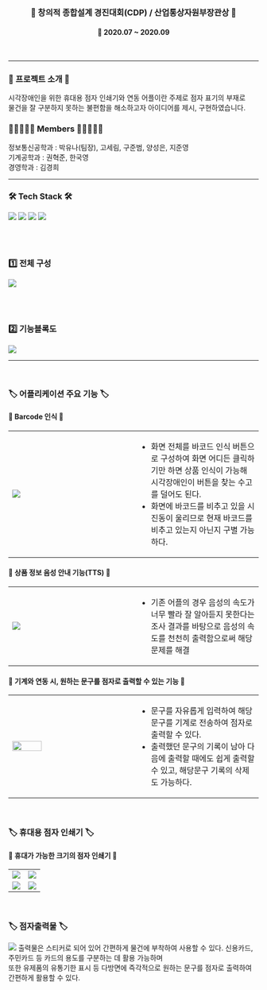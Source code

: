 <h3 align="center"><b>📰 창의적 종합설계 경진대회(CDP) / 산업통상자원부장관상 📰</b></h3>
<h4 align="center">📆 2020.07 ~ 2020.09</h4>
<br>

---

<h3><b>🎫 프로젝트 소개 🎫</b></h3>
시각장애인을 위한 휴대용 점자 인쇄기와 연동 어플이란 주제로 점자 표기의 부재로 
<br>물건을 잘 구분하지 못하는 불편함을 해소하고자 아이디어를 제시, 구현하였습니다.

<br>
<h3><b>👨🏻‍🤝‍👨🏻 Members 👨🏻‍🤝‍👨🏻</b></h3>
정보통신공학과 : 박유나(팀장), 고세림, 구준범, 양성은, 지준영
<br>기계공학과 : 권혁준, 한국영
<br>경영학과 : 김경희

---

<h3><b>🛠 Tech Stack 🛠</b></h3>
<p>
<img src="https://img.shields.io/badge/RaspberryPi-FC5230?style=for-the-badge&logo=RaspberryPi&logoColor=white">
<img src="https://img.shields.io/badge/Python-1F497D?style=for-the-badge&logo=Python&logoColor=white">
<img src="https://img.shields.io/badge/Android-7DB249?style=for-the-badge&logo=Android&logoColor=white">
<img src="https://img.shields.io/badge/Java-ED8B00?style=for-the-badge&logo=java&logoColor=white"/>
</p>

<br><br>

<h3><b>1️⃣ 전체 구성</b></h3>
<img src="https://user-images.githubusercontent.com/57797592/152672994-1f3490c8-707c-4806-a528-95891d5f13c8.png" />

<br><br>
<h3><b>2️⃣ 기능블록도</b></h3>
<img src="https://user-images.githubusercontent.com/57797592/152673155-2a58442c-a590-4d7e-b064-cf300d3a6376.png" />
<br>

---

<br>
<h3><b>🏷 어플리케이션 주요 기능 🏷</b></h3>
<h4><b>📰 Barcode 인식 📰</b></h4>
<table width="100%">
    <tr>
        <td width="50%"><img src="https://user-images.githubusercontent.com/57797592/152673322-8e711a2b-75ab-4abb-bf8a-0d3f469da949.png" /></td>
        <td width="50%">
            <ul>
                <li>화면 전체를 바코드 인식 버튼으로 구성하여 화면 어디든 클릭하기만 하면 상품 인식이 가능해 시각장애인이 버튼을 찾는 수고를 덜어도 된다.</li>
                <li>화면에 바코드를 비추고 있을 시 진동이 울리므로 현재 바코드를 비추고 있는지 아닌지 구별 가능하다.</li>
            </ul>
        </td>
    </tr>
</table>

<h4><b>📰 상품 정보 음성 안내 기능(TTS) 📰</b></h4>
<table width="100%">
    <tr>
        <td width="50%"><img src="https://user-images.githubusercontent.com/57797592/152673508-2e6bf096-09f4-456a-837a-a48ea8f77b85.png" /></td>
        <td width="50%">
            <ul>
                <li>기존 어플의 경우 음성의 속도가 너무 빨라 잘 알아듣지 못한다는 조사 결과를 바탕으로 음성의 속도를 천천히 출력함으로써 해당 문제를 해결</li>
            </ul>
        </td>
    </tr>
</table>

<h4><b>📰 기계와 연동 시, 원하는 문구를 점자로 출력할 수 있는 기능 📰</b></h4>
<table width="100%">
    <tr>
        <td width="50%">
            <img width="50%" src="https://user-images.githubusercontent.com/57797592/152673553-d609945f-fcd2-4377-b4b7-229154c73a8d.gif" />
        </td>
        <td width="50%">
            <ul>
                <li>문구를 자유롭게 입력하여 해당 문구를 기계로 전송하여 점자로 출력할 수 있다.</li>
                <li>출력했던 문구의 기록이 남아 다음에 출력할 때에도 쉽게 출력할 수 있고, 해당문구 기록의 삭제도 가능하다.</li>
            </ul>
        </td>
    </tr>
</table>

<br>
<h3><b>🏷 휴대용 점자 인쇄기 🏷</b></h3>
<h4><b>📰 휴대가 가능한 크기의 점자 인쇄기 📰</b></h4>
<table width="100%">
    <tr>
        <td width="50%"><img src="https://user-images.githubusercontent.com/57797592/152673694-cdd264dd-2b05-4072-ac67-ca1220b55fba.png" /></td>
        <td width="50%"><img src="https://user-images.githubusercontent.com/57797592/152673739-f84bd907-b628-49d4-87ae-0035c0f94e26.png" /></td>
    </tr>
    <tr>
        <td width="50%"><img src="https://user-images.githubusercontent.com/57797592/152673774-56f8097a-991d-43f7-b4f4-d2efe04cece9.gif" /></td>
        <td width="50%"><img src="https://user-images.githubusercontent.com/57797592/152673787-db1b9367-e340-43ce-b8c5-2ef70867a9d0.gif" /></td>
    </tr>
</table>

<br>
<h3><b>🏷 점자출력물 🏷</b></h3>
<img src="https://user-images.githubusercontent.com/57797592/152673852-75d004e4-f799-4940-a114-20f3e9de1285.png" />
출력물은 스티커로 되어 있어 간편하게 물건에 부착하여 사용할 수 있다. 신용카드, 주민카드 등 카드의 용도를 구분하는 데 활용 가능하며
<br>또한 유제품의 유통기한 표시 등 다방면에 즉각적으로 원하는 문구를 점자로 출력하여 간편하게 활용할 수 있다.
